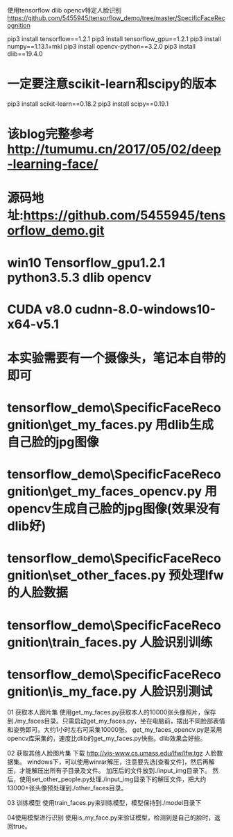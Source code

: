 使用tensorflow dlib opencv特定人脸识别
https://github.com/5455945/tensorflow_demo/tree/master/SpecificFaceRecognition

pip3 install tensorflow==1.2.1
pip3 install tensorflow_gpu==1.2.1
pip3 install numpy==1.13.1+mkl
pip3 install opencv-python==3.2.0
pip3 install dlib==19.4.0
# 一定要注意scikit-learn和scipy的版本
pip3 install scikit-learn==0.18.2
pip3 install scipy==0.19.1
# 该blog完整参考 http://tumumu.cn/2017/05/02/deep-learning-face/
# 源码地址:https://github.com/5455945/tensorflow_demo.git
# win10 Tensorflow_gpu1.2.1 python3.5.3 dlib opencv
# CUDA v8.0 cudnn-8.0-windows10-x64-v5.1
# 本实验需要有一个摄像头，笔记本自带的即可
# tensorflow_demo\SpecificFaceRecognition\get_my_faces.py 用dlib生成自己脸的jpg图像
# tensorflow_demo\SpecificFaceRecognition\get_my_faces_opencv.py 用opencv生成自己脸的jpg图像(效果没有dlib好)
# tensorflow_demo\SpecificFaceRecognition\set_other_faces.py 预处理lfw的人脸数据
# tensorflow_demo\SpecificFaceRecognition\train_faces.py 人脸识别训练
# tensorflow_demo\SpecificFaceRecognition\is_my_face.py 人脸识别测试
01 获取本人图片集 使用get_my_faces.py获取本人的10000张头像照片，保存到./my_faces目录。只需启动get_my_faces.py，坐在电脑前，摆出不同脸部表情和姿势即可。大约1小时左右可采集10000张。 get_my_faces_opencv.py是采用opencv库采集的，速度比dlib的get_my_faces.py快些。dlib效果会好些。

02 获取其他人脸图片集 下载 http://vis-www.cs.umass.edu/lfw/lfw.tgz 人脸数据集。 windows下，可以使用winrar解压，注意要先选[查看文件]，然后再解压，才能解压出所有子目录及文件。 加压后的文件放到./input_img目录下。 然后，使用set_other_people.py处理./input_img目录下的解压文件，把大约13000+张头像预处理到./other_faces目录。

03 训练模型 使用train_faces.py来训练模型，模型保持到./model目录下

04使用模型进行识别 使用is_my_face.py来验证模型，检测到是自己的脸时，返回true。